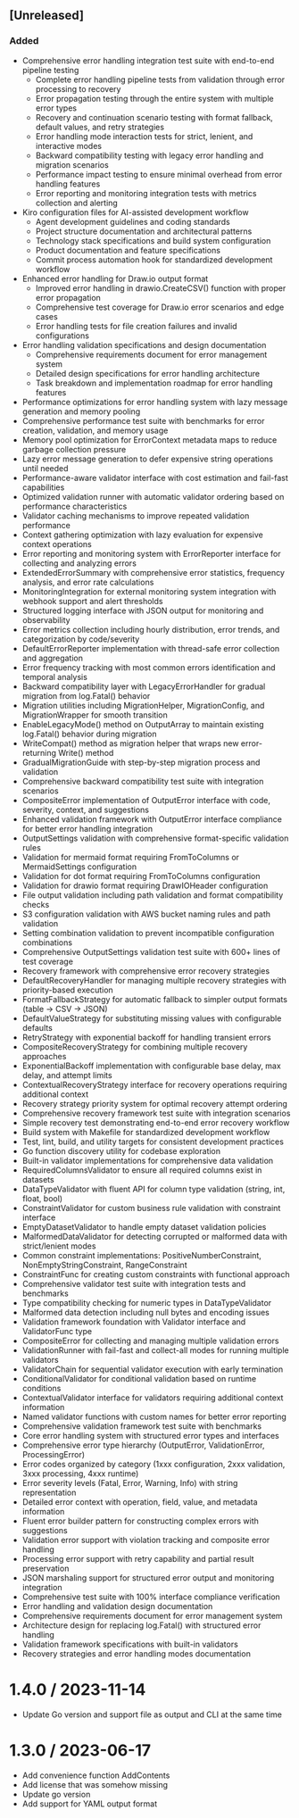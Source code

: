 
## [Unreleased]

### Added
- Comprehensive error handling integration test suite with end-to-end pipeline testing
  - Complete error handling pipeline tests from validation through error processing to recovery
  - Error propagation testing through the entire system with multiple error types
  - Recovery and continuation scenario testing with format fallback, default values, and retry strategies
  - Error handling mode interaction tests for strict, lenient, and interactive modes
  - Backward compatibility testing with legacy error handling and migration scenarios
  - Performance impact testing to ensure minimal overhead from error handling features
  - Error reporting and monitoring integration tests with metrics collection and alerting
- Kiro configuration files for AI-assisted development workflow
  - Agent development guidelines and coding standards
  - Project structure documentation and architectural patterns
  - Technology stack specifications and build system configuration
  - Product documentation and feature specifications
  - Commit process automation hook for standardized development workflow
- Enhanced error handling for Draw.io output format
  - Improved error handling in drawio.CreateCSV() function with proper error propagation
  - Comprehensive test coverage for Draw.io error scenarios and edge cases
  - Error handling tests for file creation failures and invalid configurations
- Error handling validation specifications and design documentation
  - Comprehensive requirements document for error management system
  - Detailed design specifications for error handling architecture
  - Task breakdown and implementation roadmap for error handling features
- Performance optimizations for error handling system with lazy message generation and memory pooling
- Comprehensive performance test suite with benchmarks for error creation, validation, and memory usage
- Memory pool optimization for ErrorContext metadata maps to reduce garbage collection pressure
- Lazy error message generation to defer expensive string operations until needed
- Performance-aware validator interface with cost estimation and fail-fast capabilities
- Optimized validation runner with automatic validator ordering based on performance characteristics
- Validator caching mechanisms to improve repeated validation performance
- Context gathering optimization with lazy evaluation for expensive context operations
- Error reporting and monitoring system with ErrorReporter interface for collecting and analyzing errors
- ExtendedErrorSummary with comprehensive error statistics, frequency analysis, and error rate calculations
- MonitoringIntegration for external monitoring system integration with webhook support and alert thresholds
- Structured logging interface with JSON output for monitoring and observability
- Error metrics collection including hourly distribution, error trends, and categorization by code/severity
- DefaultErrorReporter implementation with thread-safe error collection and aggregation
- Error frequency tracking with most common errors identification and temporal analysis
- Backward compatibility layer with LegacyErrorHandler for gradual migration from log.Fatal() behavior
- Migration utilities including MigrationHelper, MigrationConfig, and MigrationWrapper for smooth transition
- EnableLegacyMode() method on OutputArray to maintain existing log.Fatal() behavior during migration
- WriteCompat() method as migration helper that wraps new error-returning Write() method
- GradualMigrationGuide with step-by-step migration process and validation
- Comprehensive backward compatibility test suite with integration scenarios
- CompositeError implementation of OutputError interface with code, severity, context, and suggestions
- Enhanced validation framework with OutputError interface compliance for better error handling integration
- OutputSettings validation with comprehensive format-specific validation rules
- Validation for mermaid format requiring FromToColumns or MermaidSettings configuration
- Validation for dot format requiring FromToColumns configuration  
- Validation for drawio format requiring DrawIOHeader configuration
- File output validation including path validation and format compatibility checks
- S3 configuration validation with AWS bucket naming rules and path validation
- Setting combination validation to prevent incompatible configuration combinations
- Comprehensive OutputSettings validation test suite with 600+ lines of test coverage
- Recovery framework with comprehensive error recovery strategies
- DefaultRecoveryHandler for managing multiple recovery strategies with priority-based execution
- FormatFallbackStrategy for automatic fallback to simpler output formats (table → CSV → JSON)
- DefaultValueStrategy for substituting missing values with configurable defaults
- RetryStrategy with exponential backoff for handling transient errors
- CompositeRecoveryStrategy for combining multiple recovery approaches
- ExponentialBackoff implementation with configurable base delay, max delay, and attempt limits
- ContextualRecoveryStrategy interface for recovery operations requiring additional context
- Recovery strategy priority system for optimal recovery attempt ordering
- Comprehensive recovery framework test suite with integration scenarios
- Simple recovery test demonstrating end-to-end error recovery workflow
- Build system with Makefile for standardized development workflow
- Test, lint, build, and utility targets for consistent development practices
- Go function discovery utility for codebase exploration
- Built-in validator implementations for comprehensive data validation
- RequiredColumnsValidator to ensure all required columns exist in datasets
- DataTypeValidator with fluent API for column type validation (string, int, float, bool)
- ConstraintValidator for custom business rule validation with constraint interface
- EmptyDatasetValidator to handle empty dataset validation policies
- MalformedDataValidator for detecting corrupted or malformed data with strict/lenient modes
- Common constraint implementations: PositiveNumberConstraint, NonEmptyStringConstraint, RangeConstraint
- ConstraintFunc for creating custom constraints with functional approach
- Comprehensive validator test suite with integration tests and benchmarks
- Type compatibility checking for numeric types in DataTypeValidator
- Malformed data detection including null bytes and encoding issues
- Validation framework foundation with Validator interface and ValidatorFunc type
- CompositeError for collecting and managing multiple validation errors
- ValidationRunner with fail-fast and collect-all modes for running multiple validators
- ValidatorChain for sequential validator execution with early termination
- ConditionalValidator for conditional validation based on runtime conditions
- ContextualValidator interface for validators requiring additional context information
- Named validator functions with custom names for better error reporting
- Comprehensive validation framework test suite with benchmarks
- Core error handling system with structured error types and interfaces
- Comprehensive error type hierarchy (OutputError, ValidationError, ProcessingError)
- Error codes organized by category (1xxx configuration, 2xxx validation, 3xxx processing, 4xxx runtime)
- Error severity levels (Fatal, Error, Warning, Info) with string representation
- Detailed error context with operation, field, value, and metadata information
- Fluent error builder pattern for constructing complex errors with suggestions
- Validation error support with violation tracking and composite error handling
- Processing error support with retry capability and partial result preservation
- JSON marshaling support for structured error output and monitoring integration
- Comprehensive test suite with 100% interface compliance verification
- Error handling and validation design documentation
- Comprehensive requirements document for error management system
- Architecture design for replacing log.Fatal() with structured error handling
- Validation framework specifications with built-in validators
- Recovery strategies and error handling modes documentation

1.4.0 / 2023-11-14
==================

  * Update Go version and support file as output and CLI at the same time

1.3.0 / 2023-06-17
==================

  * Add convenience function AddContents
  * Add license that was somehow missing
  * Update go version
  * Add support for YAML output format
